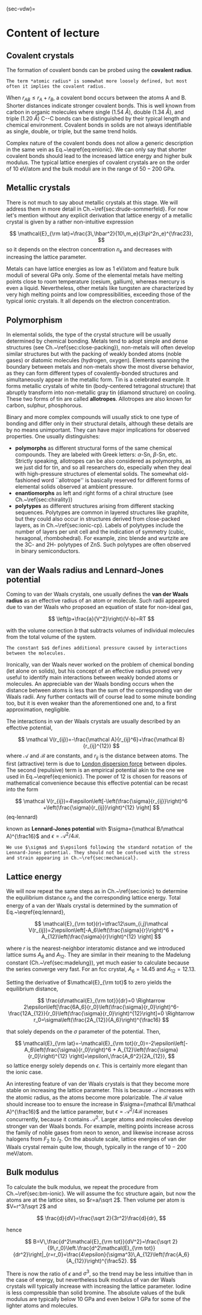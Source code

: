 (sec-vdw)=
# Content of lecture

## Covalent crystals

The formation of covalent bonds can be probed using the **covalent radius**.
```{note} 
The term *atomic radius* is somewhat more loosely defined, but most often it implies the covalent radius.

```
When $r_{AB}\leq r_A+r_B$, a covalent bond occurs between the atoms A and B. Shorter distances indicate stronger covalent bonds. This is well known from carbon in organic molecules where single (1.54 $\mathring{A}$), double (1.34 $\mathring{A}$), and triple (1.20 $\mathring{A}$) C--C bonds can be distinguished by their typical length and chemical environment. Covalent bonds in solids are not always identifiable as single, double, or triple, but the same trend holds.

Complex nature of the covalent bonds does not allow a generic description in the same vein as Eq.~\eqref{eq:enionic}. We can only say that shorter covalent bonds should lead to the increased lattice energy and higher bulk modulus. The typical lattice energies of covalent crystals are on the order of 10 eV/atom and the bulk moduli are in the range of $50-200$ GPa.

## Metallic crystals

There is not much to say about metallic crystals at this stage. We will address them in more detail in Ch.~\ref{sec:drude-sommerfeld}. For now let's mention without any explicit derivation that lattice energy of a metallic crystal is given by a rather non-intuitive expression

$$
 \mathcal{E}_{\rm lat}=\frac{3\,\hbar^2}{10\,m_e}(3\pi^2n_e)^{\frac23},
$$
so it depends on the electron concentration $n_e$ and decreases with increasing the lattice parameter. 

Metals can have lattice energies as low as 1 eV/atom and feature bulk moduli of several GPa only. Some of the elemental metals have melting points close to room temperature (cesium, gallium), whereas mercury is even a liquid. Nevertheless, other metals like tungsten are characterized by very high melting points and low compressibilities, exceeding those of the typical ionic crystals. It all depends on the electron concentration.

## Polymorphism

In elemental solids, the type of the crystal structure will be usually determined by chemical bonding. Metals tend to adopt simple and dense structures (see Ch.~\ref{sec:close-packing}), non-metals will often develop similar structures but with the packing of weakly bonded atoms (noble gases) or diatomic molecules (hydrogen, oxygen). Elements spanning the boundary between metals and non-metals show the most diverse behavior, as they can form different types of covalently-bonded structures and simultaneously appear in the metallic form. Tin is a celebrated example. It forms metallic crystals of white tin (body-centered tetragonal structure) that abruptly transform into non-metallic gray tin (diamond structure) on cooling. These two forms of tin are called **allotropes**. Allotropes are also known for carbon, sulphur, phosphorous.

Binary and more complex compounds will usually stick to one type of bonding and differ only in their structural details, although these details are by no means unimportant. They can have major implications for observed properties. One usually distinguishes:

* **polymorphs** as different structural forms of the same chemical compounds. They are labeled with Greek letters: $\alpha$-Sn, $\beta$-Sn, etc. Strictly speaking, allotropes can be also considered as polymorphs, as we just did for tin, and so all researchers do, especially when they deal with high-pressure structures of elemental solids. The somewhat old-fashioned word ``allotrope'' is basically reserved for different forms of elemental solids observed at ambient pressure.
* **enantiomorphs** as left and right forms of a chiral structure (see Ch.~\ref{sec:chirality})
*  **polytypes** as different structures arising from different stacking sequences. Polytypes are common in layered structures like graphite, but they could also occur in structures derived from close-packed layers, as in Ch.~\ref{sec:ionic-cp}. Labels of polytypes include the number of layers per unit cell and the indication of symmetry (cubic, hexagonal, rhombohedral). For example, zinc blende and wurtzite are the 3C- and 2H- polytypes of ZnS. Such polytypes are often observed in binary semiconductors.

## van der Waals radius and Lennard-Jones potential

Coming to van der Waals crystals, one usually defines the **van der Waals radius** as an effective radius of an atom or molecule. Such radii appeared due to van der Waals who proposed an equation of state for non-ideal gas,

$$
 \left(p+\frac{a}{V^2}\right)(V-b)=RT
$$

with the volume correction $b$ that subtracts volumes of individual molecules from the total volume of the system.
```{note}
The constant $a$ defines additional pressure caused by interactions between the molecules.
```
Ironically, van der Waals never worked on the problem of chemical bonding (let alone on solids), but his concept of an effective radius proved very useful to identify main interactions between weakly bonded atoms or molecules. An appreciable van der Waals bonding occurs when the distance between atoms is less than the sum of the corresponding van der Waals radii. Any further contacts will of course lead to some minute bonding too, but it is even weaker than the aforementioned one and, to a first approximation, negligible.

The interactions in van der Waals crystals are usually described by an effective potential,

$$
 \mathcal V(r_{ij})=-\frac{\mathcal A}{r_{ij}^6}+\frac{\mathcal B}{r_{ij}^{12}}
$$
where $\mathcal A$ and $\mathcal B$ are constants, and $r_{ij}$ is the distance between atoms. The first (attractive) term is due to [London dispersion force](https://en.wikipedia.org/wiki/London_dispersion_force) between dipoles. The second (repulsive) term is an empirical potential akin to the one we used in Eq.~\eqref{eq:enionic}. The power of 12 is chosen for reasons of mathematical convenience because this effective potential can be recast into the form

$$
 \mathcal V(r_{ij})=4\epsilon\left[-\left(\frac{\sigma}{r_{ij}}\right)^6 +\left(\frac{\sigma}{r_{ij}}\right)^{12} \right]
$$ (eq-lennard)

known as **Lennard-Jones potential** with $\sigma=(\mathcal B/\mathcal A)^{\frac16}$ and $\epsilon=\mathcal A^2/4\mathcal B$.
```{note}
We use $\sigma$ and $\epsilon$ following the standard notation of the Lennard-Jones potential. They should not be confused with the stress and strain appearing in Ch.~\ref{sec:mechanical}.
```



## Lattice energy

We will now repeat the same steps as in Ch.~\ref{sec:ionic} to determine the equilibrium distance $r_0$ and the corresponding lattice energy. Total energy of a van der Waals crystal is determined by the summation of Eq.~\eqref{eq:lennard},

$$
 \mathcal{E}_{\rm tot}(r)=\tfrac12\sum_{i,j}\mathcal V(r_{ij})=2\epsilon\left[-A_6\left(\frac{\sigma}{r}\right)^6 + A_{12}\left(\frac{\sigma}{r}\right)^{12} \right]
$$

where $r$ is the nearest-neighbor interatomic distance and we introduced lattice sums $A_6$ and $A_{12}$. They are similar in their meaning to the Madelung constant (Ch.~\ref{sec:madelung}), yet much easier to calculate because the series converge very fast. For an fcc crystal, $A_6=14.45$ and $A_{12}=12.13$.

Setting the derivative of $\mathcal{E}_{\rm tot}$ to zero yields the equilibrium distance,

$$
 \frac{d\mathcal{E}_{\rm tot}}{dr}=0 \Rightarrow
 2\epsilon\left[\frac{6A_6}{r_0}\left(\frac{\sigma}{r_0}\right)^6-\frac{12A_{12}}{r_0}\left(\frac{\sigma}{r_0}\right)^{12}\right]=0 \Rightarrow
 r_0=\sigma\left(\frac{2A_{12}}{A_6}\right)^{\frac16}
$$

that solely depends on the $\sigma$ parameter of the potential. Then, 

$$
 \mathcal{E}_{\rm lat}=-\mathcal{E}_{\rm tot}(r_0)=-2\epsilon\left[-A_6\left(\frac{\sigma}{r_0}\right)^6 + A_{12}\left(\frac{\sigma}{r_0}\right)^{12} \right]=\epsilon\,\frac{A_6^2}{2A_{12}},
$$
so lattice energy solely depends on $\epsilon$. This is certainly more elegant than the ionic case. 

An interesting feature of van der Waals crystals is that they become more stable on increasing the lattice parameter. This is because $\mathcal A$ increases with the atomic radius, as the atoms become more polarizable. The $\mathcal B$ value should increase too to ensure the increase in $\sigma=(\mathcal B/\mathcal A)^{\frac16}$ and the lattice parameter, but $\epsilon=\mathcal A^2/4\mathcal B$ increases concurrently, because it contains $\mathcal A^2$. Larger atoms and molecules develop stronger van der Waals bonds. For example, melting points increase across the family of noble gases from neon to xenon, and likewise increase across halogens from $F_2$ to $I_2$. On the absolute scale, lattice energies of van der Waals crystal remain quite low, though, typically in the range of $10-200$ meV/atom. 

## Bulk modulus

To calculate the bulk modulus, we repeat the procedure from Ch.~\ref{sec:bm-ionic}. We will assume the fcc structure again, but now the atoms are at the lattice sites, so $r=a/\sqrt 2$. Then volume per atom is $V=r^3/\sqrt 2$ and

$$
 \frac{d}{dV}=\frac{\sqrt 2}{3r^2}\frac{d}{dr},
$$

hence

$$
 B=V\,\frac{d^2\mathcal{E}_{\rm tot}}{dV^2}=\frac{\sqrt 2}{9\,r_0}\left.\frac{d^2\mathcal{E}_{\rm tot}}{dr^2}\right|_{r=r_0}=\frac{4\epsilon}{\sigma^3}\,A_{12}\left(\frac{A_6}{A_{12}}\right)^{\frac52}.
$$

There is now the ratio of $\epsilon$ and $\sigma^3$, so the trend may be less intuitive than in the case of energy, but nevertheless bulk modulus of van der Waals crystals will typically increase with increasing the lattice parameter. Iodine is less compressible than solid bromine. The absolute values of the bulk modulus are typically below 10 GPa and even below 1 GPa for some of the lighter atoms and molecules.